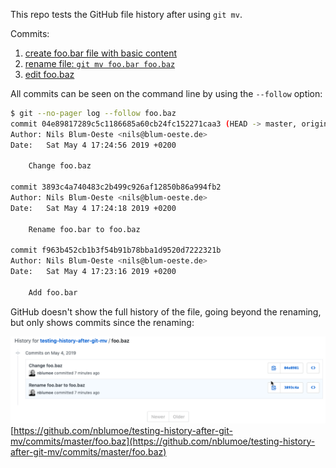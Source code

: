 This repo tests the GitHub file history after using `git mv`.

Commits:
1. [create foo.bar file with basic content](https://github.com/nblumoe/testing-history-after-git-mv/commit/f963b452cb1b3f54b91b78bba1d9520d7222321b)
2. [rename file: `git mv foo.bar foo.baz`](https://github.com/nblumoe/testing-history-after-git-mv/commit/3893c4a740483c2b499c926af12850b86a994fb2) 
3. [edit foo.baz](https://github.com/nblumoe/testing-history-after-git-mv/commit/04e89817289c5c1186685a60cb24fc152271caa3)

All commits can be seen on the command line by using the `--follow` option:

```sh
$ git --no-pager log --follow foo.baz
commit 04e89817289c5c1186685a60cb24fc152271caa3 (HEAD -> master, origin/master)
Author: Nils Blum-Oeste <nils@blum-oeste.de>
Date:   Sat May 4 17:24:56 2019 +0200

    Change foo.baz

commit 3893c4a740483c2b499c926af12850b86a994fb2
Author: Nils Blum-Oeste <nils@blum-oeste.de>
Date:   Sat May 4 17:24:18 2019 +0200

    Rename foo.bar to foo.baz

commit f963b452cb1b3f54b91b78bba1d9520d7222321b
Author: Nils Blum-Oeste <nils@blum-oeste.de>
Date:   Sat May 4 17:23:16 2019 +0200

    Add foo.bar
```

GitHub doesn't show the full history of the file, going beyond the renaming, but only shows commits since the
renaming:

![](github_history_screenshot.png)
[https://github.com/nblumoe/testing-history-after-git-mv/commits/master/foo.baz](https://github.com/nblumoe/testing-history-after-git-mv/commits/master/foo.baz)
